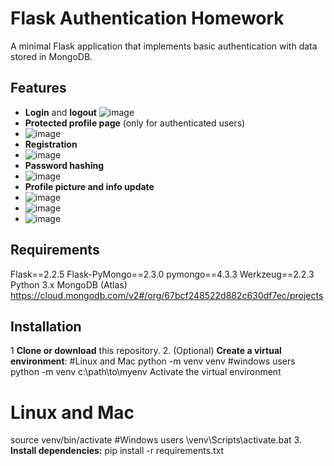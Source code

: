 # Flask Authentication Homework

A minimal Flask application that implements basic authentication with data stored in MongoDB.

## Features

- **Login** and **logout**
![image](https://github.com/user-attachments/assets/1058f64a-53a7-4ad3-9655-1c0080f617fc)
- **Protected profile page** (only for authenticated users)
- ![image](https://github.com/user-attachments/assets/d841bf94-2f97-433e-bb9e-04f9c5cdfb37)
- **Registration**
- ![image](https://github.com/user-attachments/assets/f5bf4147-bb03-431c-80ce-e313867f26e3)
- **Password hashing**
- ![image](https://github.com/user-attachments/assets/b8eb5972-19b6-4d56-80ca-5ebbfc586874)
- **Profile picture and info update**
- ![image](https://github.com/user-attachments/assets/8862300f-84e6-46eb-9725-51bdd149f761)
- ![image](https://github.com/user-attachments/assets/cedd7d5a-1bbd-4d67-b3ec-9b38a5cfcd01)
- ![image](https://github.com/user-attachments/assets/6a59e6b6-cb09-4149-b14d-a73b26f0bd5e)



## Requirements
Flask==2.2.5
Flask-PyMongo==2.3.0
pymongo==4.3.3
Werkzeug==2.2.3
Python 3.x
MongoDB (Atlas) https://cloud.mongodb.com/v2#/org/67bcf248522d882c630df7ec/projects

## Installation
1 **Clone or download** this repository.
2. (Optional) **Create a virtual environment**:
#Linux and Mac
python -m venv venv
#windows users
python -m venv c:\path\to\myenv
Activate the virtual environment
# Linux and Mac
source venv/bin/activate
#Windows users
\venv\Scripts\activate.bat
3. **Install dependencies:**
pip install -r requirements.txt


